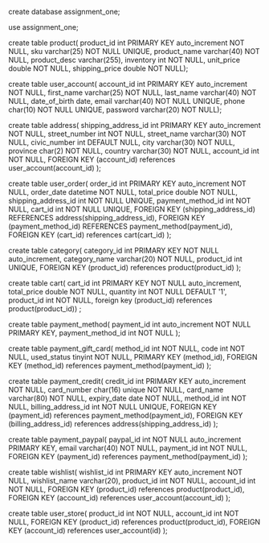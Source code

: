 create database assignment_one;

use assignment_one;

create table product(
product_id int PRIMARY KEY auto_increment NOT NULL,
sku varchar(25) NOT NULL UNIQUE,
product_name varchar(40) NOT NULL,
product_desc varchar(255),
inventory int NOT NULL,
unit_price double NOT NULL,
shipping_price double NOT NULL);

create table user_account(
account_id int PRIMARY KEY auto_increment NOT NULL,
first_name varchar(25) NOT NULL,
last_name varchar(40) NOT NULL,
date_of_birth date,
email varchar(40) NOT NULL UNIQUE,
phone char(10) NOT NULL UNIQUE,
password varchar(20) NOT NULL);

create table address(
shipping_address_id int PRIMARY KEY auto_increment NOT NULL,
street_number int NOT NULL,
street_name varchar(30) NOT NULL,
civic_number int DEFAULT NULL,
city varchar(30) NOT NULL,
province char(2) NOT NULL,
country varchar(30) NOT NULL,
account_id int NOT NULL,
FOREIGN KEY (account_id) references user_account(account_id)
);

create table user_order(
order_id int PRIMARY KEY auto_increment NOT NULL,
order_date datetime NOT NULL,
total_price double NOT NULL,
shipping_address_id int NOT NULL UNIQUE,
payment_method_id int NOT NULL,
cart_id int NOT NULL UNIQUE,
FOREIGN KEY (shipping_address_id) REFERENCES address(shipping_address_id),
FOREIGN KEY (payment_method_id) REFERENCES payment_method(payment_id),
FOREIGN KEY  (cart_id) references cart(cart_id)
);

create table category(
category_id int PRIMARY KEY NOT NULL auto_increment,
category_name varchar(20) NOT NULL,
product_id int UNIQUE,
FOREIGN KEY (product_id) references product(product_id)
);

create table cart(
cart_id int PRIMARY KEY NOT NULL auto_increment,
total_price double NOT NULL,
quantity int NOT NULL DEFAULT '1',
product_id int NOT NULL,
foreign key (product_id) references product(product_id))
;

create table payment_method(
payment_id int auto_increment NOT NULL PRIMARY KEY,
payment_method_id int NOT NULL
);

create table payment_gift_card(
method_id int NOT NULL,
code int NOT NULL,
used_status tinyint NOT NULL,
PRIMARY KEY (method_id),
FOREIGN KEY (method_id) references payment_method(payment_id)
);


create table payment_credit(
credit_id int PRIMARY KEY auto_increment NOT NULL,
card_number char(16) unique NOT NULL,
card_name varchar(80) NOT NULL,
expiry_date date NOT NULL,
method_id int NOT NULL,
billing_address_id int NOT NULL UNIQUE,
FOREIGN KEY (payment_id) references payment_method(payment_id),
FOREIGN KEY (billing_address_id) references address(shipping_address_id)
);

create table payment_paypal(
paypal_id int NOT NULL auto_increment PRIMARY KEY,
email varchar(40) NOT NULL,
payment_id int NOT NULL,
FOREIGN KEY (payment_id) references payment_method(payment_id)
);

create table wishlist(
wishlist_id int PRIMARY KEY auto_increment NOT NULL,
wishlist_name varchar(20),
product_id int NOT NULL,
account_id int NOT NULL,
FOREIGN KEY (product_id) references product(product_id),
FOREIGN KEY (account_id) references user_account(account_id)
);

create table user_store(
product_id int NOT NULL,
account_id int NOT NULL,
FOREIGN KEY (product_id) references product(product_id),
FOREIGN KEY (account_id) references user_account(id)
);


